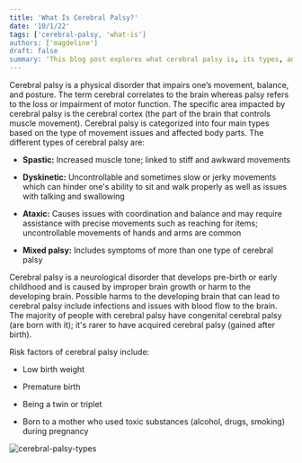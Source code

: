 ```yaml
---
title: 'What Is Cerebral Palsy?'
date: '10/1/22'
tags: ['cerebral-palsy, 'what-is']
authors: ['magdeline']
draft: false
summary: 'This blog post explores what cerebral palsy is, its types, and its risk factors. Check this post out to learn about cerebral palsy on a general level.'
---
```

Cerebral palsy is a physical disorder that impairs one’s movement, balance, and posture. The term cerebral correlates to the brain whereas palsy refers to the loss or impairment of motor function. The specific area impacted by cerebral palsy is the cerebral cortex (the part of the brain that controls muscle movement). Cerebral palsy is categorized into four main types based on the type of movement issues and affected body parts. The different types of cerebral palsy are: 
- **Spastic:** Increased muscle tone; linked to stiff and awkward movements

- **Dyskinetic:** Uncontrollable and sometimes slow or jerky movements which can hinder one's ability to sit and walk properly as well as issues with talking and swallowing
 
- **Ataxic:** Causes issues with coordination and balance and may require assistance with precise movements such as reaching for items; uncontrollable movements of hands and arms are common

- **Mixed palsy:** Includes symptoms of more than one type of cerebral palsy

Cerebral palsy is a neurological disorder that develops pre-birth or early childhood and is caused by improper brain growth or harm to the developing brain. Possible harms to the developing brain that can lead to cerebral palsy include infections and issues with blood flow to the brain. The majority of people with cerebral palsy have congenital cerebral palsy (are born with it); it's rarer to have acquired cerebral palsy (gained after birth). 

Risk factors of cerebral palsy include:

- Low birth weight

- Premature birth

- Being a twin or triplet

- Born to a mother who used toxic substances (alcohol, drugs, smoking) during pregnancy

![cerebral-palsy-types](https://www.gillettechildrens.org/images/made/assets/uploads/blog/CP_Awarness_2016_InfoGraphics_What_Types_500_583_70.jpg)


